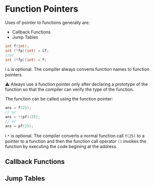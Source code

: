 # Function Pointers

Uses of pointer to functions generally are:

- Callback Functions
- Jump Tables

```c
int f(int);
int (*fp)(int) = &f;
//or
int (*fp)(int) = f;
```

:information_source: `&` is optional. The compiler always converts function names to function pointers.<p>
:warning: Always use a function pointer only after declaring a prototype of the function so that the compiler can verify the type of the function.
<p>

The function  can be called using the function pointer:
	
```c
ans = f(25);
// or
ans = *(pf)(25);
// or
ans = pf(25);
```
	
:information_source: `*` is optional. The compiler converts a normal function call `f(25)` to a pointer to a function and then the function call operator `()` invokes the function by executing the code begining at the address.
</p>

## Callback Functions

## Jump Tables
